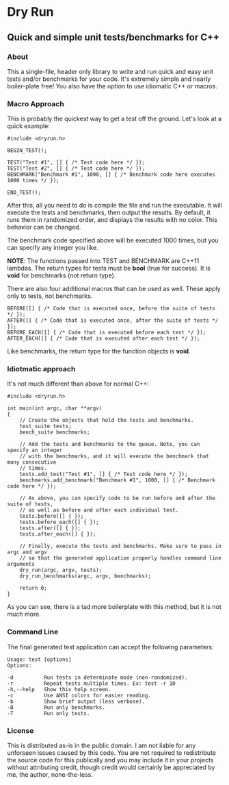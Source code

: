 # Dry Run
## Quick and simple unit tests/benchmarks for C++

### About

This a single-file, header only library to write and run quick and easy unit tests and/or benchmarks for your code. It's extremely simple and nearly boiler-plate free! You also have the option to use idiomatic C++ or macros.

### Macro Approach

This is probably the quickest way to get a test off the ground. Let's look at a quick example:

```
#include <dryrun.h>

BEGIN_TEST();

TEST("Test #1", [] { /* Test code here */ });
TEST("Test #2", [] { /* Test code here */ });
BENCHMARK("Benchmark #1", 1000, [] { /* Benchmark code here executes 1000 times */ });

END_TEST();
```

After this, all you need to do is compile the file and run the executable. It will execute the tests and benchmarks, then output the results. By default, it runs them in randomized order, and displays the results with no color. This behavior can be changed.

The benchmark code specified above will be executed 1000 times, but you can specify any integer you like.

**NOTE**: The functions passed into TEST and BENCHMARK are C++11 lambdas. The return types for tests must be **bool** (true for success). It is **void** for benchmarks (not return type).

There are also four additional macros that can be used as well. These apply only to tests, not benchmarks.

```
BEFORE([] { /* Code that is executed once, before the suite of tests */ });
AFTER([] { /* Code that is executed once, after the suite of tests */ });
BEFORE_EACH([] { /* Code that is executed before each test */ });
AFTER_EACH([] { /* Code that is executed after each test */ });
```

Like benchmarks, the return type for the function objects is **void**.

### Idiotmatic approach

It's not much different than above for normal C++:

```
#include <dryrun.h>

int main(int argc, char **argv)
{
    // Create the objects that hold the tests and benchmarks.
    test_suite tests;
    bench_suite benchmarks;

    // Add the tests and benchmarks to the queue. Note, you can specify an integer
    // with the benchmarks, and it will execute the benchmark that many consecutive
    // times.
    tests.add_test("Test #1", [] { /* Test code here */ });
    benchmarks.add_benchmark("Benchmark #1", 1000, [] { /* Benchmark code here */ });

    // As above, you can specify code to be run before and after the suite of tests,
    // as well as before and after each individual test.
    tests.before([] { });
    tests.before_each([] { });
    tests.after([] { });
    tests.after_each([] { });

    // Finally, execute the tests and benchmarks. Make sure to pass in argc and argv
    // so that the generated application properly handles command line arguments
    dry_run(argc, argv, tests);
    dry_run_benchmarks(argc, argv, benchmarks);
    
    return 0;
}
```

As you can see, there is a tad more boilerplate with this method, but it is not much more.

### Command Line

The final generated test application can accept the following parameters:

```
Usage: test [options]
Options:

-d		    Run tests in determinate mode (non-randomized).
-r		    Repeat tests multiple times. Ex: test -r 10
-h,--help	Show this help screen.
-c		    Use ANSI colors for easier reading.
-b		    Show brief output (less verbose).
-B		    Run only benchmarks.
-T		    Run only tests.
```

### License

This is distributed as-is in the public domain. I am not liable for any unforseen issues caused by this code. You are not required to redistribute the source code for this publically and you may include it in your projects without attributing credit, though credit would certainly be appreciated by me, the author, none-the-less.
